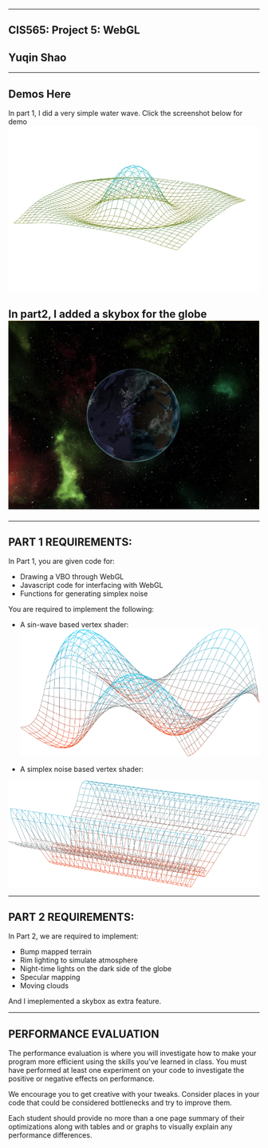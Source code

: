 -------------------------------------------------------------------------------
CIS565: Project 5: WebGL
-------------------------------------------------------------------------------

Yuqin Shao
-------------------------------------------------------------------------------

-------------------------------------------------------------------------------
Demos Here
-------------------------------------------------------------------------------
In part 1, I did a very simple water wave. 
Click the screenshot below for demo
[![screen](images/custom.JPG)](http://yuqinshao.github.io/Project5-WebGL/part1/index_custom.html)

In part2, I added a skybox for the globe
[![screen](images/skybox.JPG)](http://yuqinshao.github.io/Project5-WebGL/part2/index.html)
-------------------------------------------------------------------------------

-------------------------------------------------------------------------------
PART 1 REQUIREMENTS:
-------------------------------------------------------------------------------
In Part 1, you are given code for:

* Drawing a VBO through WebGL
* Javascript code for interfacing with WebGL
* Functions for generating simplex noise

You are required to implement the following:

* A sin-wave based vertex shader:
[![screen](resources/sinWaveGrid.png)](http://yuqinshao.github.io/Project5-WebGL/part1/index_simplex.html)

* A simplex noise based vertex shader:

[![screen](resources/oceanWave.png)](http://yuqinshao.github.io/Project5-WebGL/part1/index_wave.html)

-------------------------------------------------------------------------------
PART 2 REQUIREMENTS:
-------------------------------------------------------------------------------
In Part 2, we are required to implement:

* Bump mapped terrain
* Rim lighting to simulate atmosphere
* Night-time lights on the dark side of the globe
* Specular mapping
* Moving clouds

And I imeplemented a skybox as extra feature.


-------------------------------------------------------------------------------
PERFORMANCE EVALUATION
-------------------------------------------------------------------------------
The performance evaluation is where you will investigate how to make your 
program more efficient using the skills you've learned in class. You must have
performed at least one experiment on your code to investigate the positive or
negative effects on performance. 

We encourage you to get creative with your tweaks. Consider places in your code
that could be considered bottlenecks and try to improve them. 

Each student should provide no more than a one page summary of their
optimizations along with tables and or graphs to visually explain any
performance differences.

